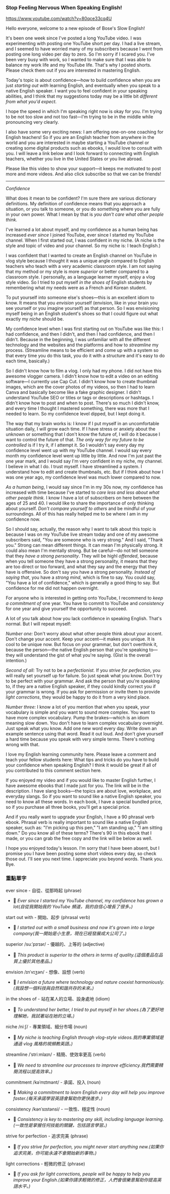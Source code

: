 ### Stop Feeling Nervous When Speaking English!
https://www.youtube.com/watch?v=80qce33cq4U

Hello everyone, welcome to a new episode of Bose's Slow English!

It's been one week since I've posted a long YouTube video. I was experimenting with posting one YouTube short per day. I had a live stream, and I seemed to have worried many of my subscribers because I went from posting one long video per day to zero. So I'm sorry if I scared you. I've been very busy with work, so I wanted to make sure that I was able to balance my work life and my YouTube life. That's why I posted shorts. Please check them out if you are interested in mastering English.

Today's topic is about confidence—how to build confidence when you are just *starting out with* learning English, and eventually when you speak to a native English speaker. I want you to feel confident in your speaking abilities, and I think that my suggestions today may be a little bit *different from what you'd expect.*

I hope the speed in which I'm speaking right now is okay for you. I'm trying to be not too slow and not too fast—I'm trying to be in the middle while pronouncing very clearly.

I also have some very exciting news: I am offering one-on-one coaching for English teachers! So if you are an English teacher from anywhere in the world and you are interested in maybe starting a YouTube channel or creating some digital products such as ebooks, I would love to consult with you. I will leave a link below and I look forward to connecting with English teachers, whether you live in the United States or you live abroad.

Please like this video to show your support—it keeps me motivated to post more and more videos. And also click subscribe so that we can be friends!

---

*Confidence*

What does it mean to be confident? I'm sure there are various dictionary definitions. My definition of confidence means that you approach a situation, or you talk to someone, or you do something where you are fully in your own power. What I mean by that is *you don't care what other people think.*

I've learned a lot about myself, and my confidence as a human being has increased *ever since* I joined YouTube, ever since I started my YouTube channel. When I first started out, I was confident in my niche. (A niche is the style and topic of video and your channel. So my niche is: I teach English.)

I was confident that I wanted to create an English channel on YouTube in vlog style because I thought it was a unique angle compared to English teachers who teach with a very academic classroom style. I am not saying that my method or my style is more *superior* or better compared to a classroom style. I personally, as a language learner myself, enjoy a vlog style video. So I tried to put myself *in the shoes of* English students by remembering what my needs were as a French and Korean student.

To put yourself into someone else's shoes—this is an excellent idiom to know. It means that you *envision* yourself (envision, like in your brain you see yourself or you imagine yourself) as that person. So I was envisioning myself being in an English student's shoes so that I could figure out what exactly my *niche* should be.

My confidence level when I was first starting out on YouTube was like this: I had confidence, and then I didn't, and then I had confidence, and then I didn't. Because in the beginning, I was unfamiliar with all the different technology and the websites and the platforms and how to *streamline* my process. (Streamline means to be efficient and come up with a system so that every time you do this task, you do it with a structure and it's easy to do each time, basically.)

So I didn't know how to film a vlog. I only had my phone. I did not have this awesome vlogger camera. I didn't know how to edit a video on an editing software—I currently use Cap Cut. I didn't know how to create thumbnail images, which are the cover photos of my videos, so then I had to learn Canva and basically become like a fake graphic designer. I didn't understand YouTube SEO or titles or tags or descriptions or hashtags. I didn't know how to post and when to post. There's so much I didn't know, and every time I thought I mastered something, there was more that I needed to learn. So my confidence level dipped, but I kept doing it.

The way that my brain works is: I know if I put myself in an uncomfortable situation daily, I will grow each time. If I have stress or anxiety about the unknown or something that I don't know the future of, I will do it because I want to control the future of that. *The only way for my future to be controlled* is if I try it, if I attempt it. So I wouldn't say every day my confidence level went up with my YouTube channel. I would say every month my confidence level went up little by little. And now I'm just past the one year mark, and I would say I'm very confident in my niche, my channel. I believe in what I do. I trust myself. I have streamlined a system. I understand how to edit and create thumbnails, etc. But if I think about how I was one year ago, my confidence level was much lower compared to now.

*As a human being*, I would say since I'm in my 30s now, my confidence has increased with time because I've started to *care less and less about what other people think.* I know I have a lot of subscribers on here between the ages of 25 and 40. I would like to share the importance of only thinking about yourself. *Don't compare yourself to others* and be mindful of your surroundings. All of this has really helped me to be where I am in my confidence now.

So I should say, actually, the reason why I want to talk about this topic is because I was on my YouTube live stream today and one of my awesome subscribers said, "You are someone who is very strong." And I said, "Thank you." Strong can mean different things. It can mean I'm physically strong. It could also mean I'm mentally strong. But be careful—do not tell someone that they *have a strong personality*. They will be highl *offended*, because when you tell someone they have a strong personality, it means that they are too direct or too forward, and what they say and the energy that they have is offensive. So don't say you have a strong personality. *Instead of saying that*, you have a *strong mind*, which is fine to say. You could say, "You have a lot of confidence," which is generally a good thing to say. But confidence for me did not happen overnight.

For anyone who is interested in getting onto YouTube, I recommend to *keep a commitment of* one year. You have to commit to YouTube and *consistency* for one year and give yourself the opportunity to succeed.

A lot of you talk about how you lack confidence in speaking English. That's normal. But I will repeat myself:

*Number one:* Don't worry about what other people think about your accent. Don't change your accent. Keep your accent—it makes you unique. It is cool to be unique now. But focus on your grammar, but don't overthink it, because the person—the native English person that you're speaking to—they will understand the gist of what you're saying. (Gist is the overall intention.)

*Second of all:* Try not to be a *perfectionist.* If you *strive for perfection*, you will really set yourself up for failure. So just speak what you know. Don't try to be perfect with your grammar. And ask the person that you're speaking to, if they are a native English speaker, if they could kindly correct you if your grammar is wrong. If you ask for permission or invite them to provide *light corrections*, they would be happy to do it from a very kind place.

*Number three:* I know a lot of you mention that when you speak, your vocabulary is simple and you want to sound more complex. You want to have more complex vocabulary. Pump the brakes—which is an idiom meaning slow down. You don't have to learn complex vocabulary overnight. Just speak what you know. Add one new word every day. Write down an example sentence using that word. Read it out loud. And don't give yourself a hard time because you speak with very simple terms. There's nothing wrong with that.

I love my English learning community here. Please leave a comment and teach your fellow students here: What tips and tricks do you have to build your confidence when speaking English? I think it would be great if all of you contributed to this comment section here.

If you enjoyed my video and if you would like to master English further, I have awesome ebooks that I made just for you. The link will be in the description. I have slang books—the topics are about love, workplace, and everyday slangs. So if you want to sound like a native English speaker, you need to know all these words. In each book, I have a special bundled price, so if you purchase all three books, you'll get a special price.

And if you really want to upgrade your English, I have a 90 phrasal verb ebook. Phrasal verb is really important to sound like a native English speaker, such as: "I'm picking up this pen," "I am standing up," "I am sitting down." Do you know all of these terms? There's 90 in this ebook that I made, or you can grab the free copy and the link will be below as well.

I hope you enjoyed today's lesson. I'm sorry that I have been absent, but I promise you I have been posting some short videos every day, so check those out. I'll see you next time. I appreciate you beyond words. Thank you. Bye.


### 重點單字

ever since - 自從、從那時起 (phrase)
- 📝 *Ever since I started my YouTube channel, my confidence has grown a lot(自從我開始我的 YouTube 頻道，我的自信心增長了很多。)*

start out with - 開始、起步 (phrasal verb)
- 📝 *I started out with a small business and now it's grown into a large company(我一開始是小生意，現在已經發展成大公司了。)*

superior /suːˈpɪrɪər/ - 優越的、上等的 (adjective)
- 📝 *This product is superior to the others in terms of quality.(這個產品在品質上優於其他產品。)*

envision /ɪnˈvɪʒən/ - 想像、設想 (verb)
- 📝 *I envision a future where technology and nature coexist harmoniously.(我設想一個科技與自然和諧共存的未來。)*

in the shoes of - 站在某人的立場、設身處地 (idiom)
- 📝 *To understand her better, I tried to put myself in her shoes.(為了更好地理解她，我試著站在她的立場。)*

niche /niːʃ/ - 專業領域、細分市場 (noun)
- 📝 *My niche is teaching English through vlog-style videos.我的專業領域是通過 vlog 風格的視頻教英語。)*

streamline /ˈstriːmlaɪn/ - 精簡、使效率更高 (verb)
- 📝 *We need to streamline our processes to improve efficiency.我們需要精簡流程以提高效率。)*

commitment /kəˈmɪtmənt/ - 承諾、投入 (noun)
- 📝 *Making a commitment to learn English every day will help you improve faster.(每天承諾學習英語會幫助你更快進步。)*

consistency /kənˈsɪstənsi/ - 一致性、穩定性 (noun)
- 📝 *Consistency is key to mastering any skill, including language learning.(一致性是掌握任何技能的關鍵，包括語言學習。)*

strive for perfection - 追求完美 (phrase)
- 📝 *If you strive for perfection, you might never start anything new.(如果你追求完美，你可能永遠不會開始新的事物。)*

light corrections - 輕微的修正 (phrase)
- 📝 *If you ask for light corrections, people will be happy to help you improve your English.(如果你請求輕微的修正，人們會很樂意幫助你提高英語水平。)*